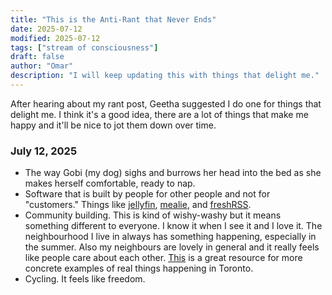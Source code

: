 ```yaml
---
title: "This is the Anti-Rant that Never Ends"
date: 2025-07-12
modified: 2025-07-12
tags: ["stream of consciousness"]
draft: false
author: "Omar"
description: "I will keep updating this with things that delight me."
---
```


After hearing about my rant post, Geetha suggested I do one for things that delight me. I think it's a good idea, there are a lot of things that make me happy and it'll be nice to jot them down over time.

### July 12, 2025

- The way Gobi (my dog) sighs and burrows her head into the bed as she makes herself comfortable, ready to nap.
- Software that is built by people for other people and not for "customers." Things like [jellyfin](https://github.com/jellyfin), [mealie](https://github.com/mealie-recipes), and [freshRSS](https://github.com/FreshRSS).
- Community building. This is kind of wishy-washy but it means something different to everyone. I know it when I see it and I love it. The neighbourhood I live in always has something happening, especially in the summer. Also my neighbours are lovely in general and it really feels like people care about each other. [This](https://showuptoronto.ca/) is a great resource for more concrete examples of real things happening in Toronto.
- Cycling. It feels like freedom.